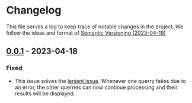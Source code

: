 # Changelog

This file serves a log to keep trace of notable changes in the project. We follow the ideas and format of [Semantic Versioning (2023-04-19)](https://semver.org/spec/v2.0.0.html)


## [0.0.1](https://gitlab.ilabt.imec.be/KNoWS/projects/onto-deside/architecture/-/compare/development...config_lenient?from_project_id=4775&straight=false&view=parallel) - 2023-04-18

### Fixed

- This issue solves the [lenient issue](https://gitlab.ilabt.imec.be/KNoWS/projects/onto-deside/architecture/-/issues/1). Whenever one querry failes due to an error, the other querries can now continue processing and their results will be displayed.  